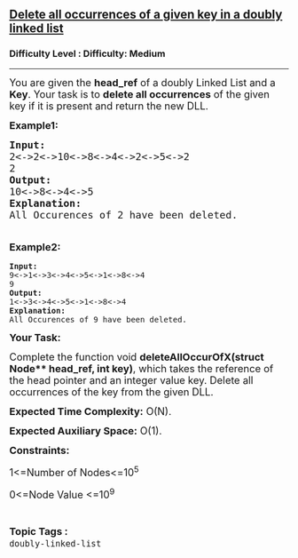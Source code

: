 <h2><a href="https://www.geeksforgeeks.org/problems/delete-all-occurrences-of-a-given-key-in-a-doubly-linked-list/0?ref=gcse_ind">Delete all occurrences of a given key in a doubly linked list</a></h2><h3>Difficulty Level : Difficulty: Medium</h3><hr><div class="problems_problem_content__Xm_eO"><p dir="ltr"><span style="font-size: 18px;">You are given the <strong>head_ref</strong> of a doubly Linked List and a <strong>Key</strong>. Your task is to <strong>delete all occurrences</strong> of the given key if it is present and return the new DLL.</span></p>
<p dir="ltr"><strong><span style="font-size: 18px;">Example1:</span></strong></p>
<pre><span style="font-size: 18px;"><strong>Input:</strong> </span>
<span style="font-size: 18px;">2&lt;-&gt;2&lt;-&gt;10&lt;-&gt;8&lt;-&gt;4&lt;-&gt;2&lt;-&gt;5&lt;-&gt;2</span>
<span style="font-size: 18px;">2</span>
<span style="font-size: 18px;"><strong>Output:</strong> </span>
<span style="font-size: 18px;">10&lt;-&gt;8&lt;-&gt;4&lt;-&gt;5</span>
<strong><span style="font-size: 18px;">Explanation: </span></strong>
<span style="font-size: 18px;">All Occurences of 2 have been deleted.<br><br></span></pre>
<p dir="ltr" style="font-family: -apple-system, BlinkMacSystemFont, 'Segoe UI', Roboto, Oxygen, Ubuntu, Cantarell, 'Open Sans', 'Helvetica Neue', sans-serif; font-size: medium; white-space: normal;"><strong><span style="font-size: 18px;">Example2:</span></strong></p>
<pre><strong>Input:</strong> 
9&lt;-&gt;1&lt;-&gt;3&lt;-&gt;4&lt;-&gt;5&lt;-&gt;1&lt;-&gt;8&lt;-&gt;4
9
<strong>Output:</strong> 
1&lt;-&gt;3&lt;-&gt;4&lt;-&gt;5&lt;-&gt;1&lt;-&gt;8&lt;-&gt;4
<strong>Explanation: </strong>
All Occurences of 9 have been deleted.</pre>
<p dir="ltr"><strong><span style="font-size: 18px;">Your Task:</span></strong></p>
<p dir="ltr"><span style="font-size: 18px;">Complete the function void <strong>deleteAllOccurOfX(struct Node** head_ref, int key)</strong>, which takes the reference of the head pointer and an integer value key. Delete all occurrences of the key from the given DLL.</span></p>
<p dir="ltr"><span style="font-size: 18px;"><strong>Expected Time Complexity:</strong> O(N).</span></p>
<p dir="ltr"><span style="font-size: 18px;"><strong>Expected Auxiliary Space:</strong> O(1).</span></p>
<p dir="ltr"><strong><span style="font-size: 18px;">Constraints:</span></strong></p>
<p dir="ltr"><span style="font-size: 18px;">1&lt;=Number of Nodes&lt;=10<sup>5</sup></span></p>
<p dir="ltr"><span style="font-size: 18px;">0&lt;=Node Value &lt;=10<sup>9</sup></span></p></div><br><p><span style=font-size:18px><strong>Topic Tags : </strong><br><code>doubly-linked-list</code>&nbsp;